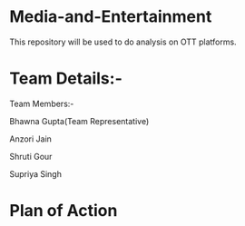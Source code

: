 # Media-and-Entertainment
This repository will be used to do analysis on OTT platforms.



# Team Details:-
Team Members:-

Bhawna Gupta(Team Representative)

Anzori Jain 

Shruti Gour

Supriya Singh

# Plan of Action 

